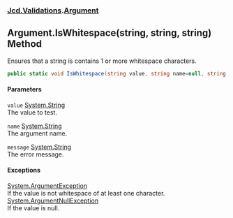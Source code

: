 ### [Jcd.Validations](Jcd_Validations.md 'Jcd.Validations').[Argument](Jcd_Validations_Argument.md 'Jcd.Validations.Argument')
## Argument.IsWhitespace(string, string, string) Method
Ensures that a string is contains 1 or more whitespace characters.  
```csharp
public static void IsWhitespace(string value, string name=null, string message=null);
```
#### Parameters
<a name='Jcd_Validations_Argument_IsWhitespace(string_string_string)_value'></a>
`value` [System.String](https://docs.microsoft.com/en-us/dotnet/api/System.String 'System.String')  
The value to test.
  
<a name='Jcd_Validations_Argument_IsWhitespace(string_string_string)_name'></a>
`name` [System.String](https://docs.microsoft.com/en-us/dotnet/api/System.String 'System.String')  
The argument name.
  
<a name='Jcd_Validations_Argument_IsWhitespace(string_string_string)_message'></a>
`message` [System.String](https://docs.microsoft.com/en-us/dotnet/api/System.String 'System.String')  
The error message.
  
#### Exceptions
[System.ArgumentException](https://docs.microsoft.com/en-us/dotnet/api/System.ArgumentException 'System.ArgumentException')  
If the value is not whitespace of at least one character.  
[System.ArgumentNullException](https://docs.microsoft.com/en-us/dotnet/api/System.ArgumentNullException 'System.ArgumentNullException')  
If the value is null.
